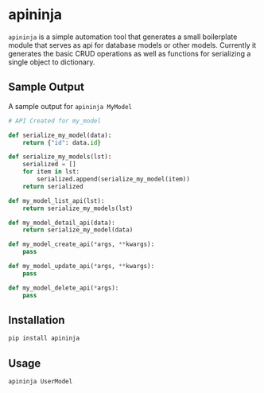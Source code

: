 # apininja

`apininja` is a simple automation tool that generates a small boilerplate module
that serves as api for database models or other models. Currently it generates the basic
CRUD operations as well as functions for serializing a single object to dictionary.

## Sample Output

A sample output for `apininja MyModel`

```py
# API Created for my_model

def serialize_my_model(data):
	return {"id": data.id}

def serialize_my_models(lst):
	serialized = []
	for item in lst:
		serialized.append(serialize_my_model(item))
	return serialized

def my_model_list_api(lst):
	return serialize_my_models(lst)

def my_model_detail_api(data):
	return serialize_my_model(data)

def my_model_create_api(*args, **kwargs):
	pass

def my_model_update_api(*args, **kwargs):
	pass

def my_model_delete_api(*args):
	pass
```

## Installation

```py
pip install apininja
```

## Usage

```py
apininja UserModel
```
